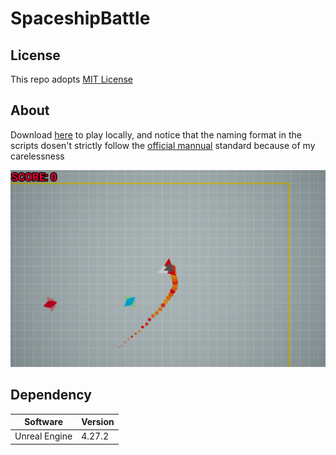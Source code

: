 # SpaceshipBattle

## License
This repo adopts [MIT License](https://spdx.org/licenses/MIT)

## About
Download [here](https://github.com/WhythZ/SpaceshipBattle/releases/tag/Latest) to play locally, and notice that the naming format in the scripts dosen't strictly follow the [official mannual](https://dev.epicgames.com/documentation/zh-cn/unreal-engine/coding-standard?application_version=4.27) standard because of my carelessness

![Cover.png](https://github.com/WhythZ/SpaceshipBattle/blob/master/Cover.png)

## Dependency
|Software|Version|
|---|---|
|Unreal Engine|4.27.2|
